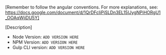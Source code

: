 [Remember to follow the angular conventions. For more explanations, see: https://docs.google.com/document/d/1QrDFcIiPjSLDn3EL15IJygNPiHORgU1_OOAqWjiDU5Y]

[Description]

- Node Version: `ADD VERSION HERE`
- NPM Version: `ADD VERSION HERE`
- Gulp CLI version: `ADD VERSION HERE`



